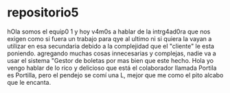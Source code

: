 # repositorio5
 hOla somos el equip0 1 y hoy v4m0s a hablar de la intrg4ad0ra que nos exigen como si fuera un trabajo para qye al ultimo ni si quiera la vayan a utilizar en esa secundaria debido
 a la complejidad que el "cliente" le esta poniendo. agregando muchas cosas innecesarias y complejas, 
 nadie va a usar el sistema "Gestor de boletas por mas bien que este hecho.
 Hola yo vengo hablar de lo rico y delicioso que está el colaborador llamada Portila es Portilla, pero el pendejo se comí una L, mejor que me como el pito alcabo que le encanta.

